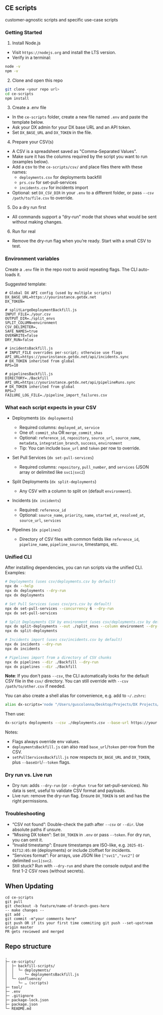 ## CE scripts
customer-agnostic scripts and specific use-case scripts

### Getting Started

1) Install Node.js
- Visit `https://nodejs.org` and install the LTS version.
- Verify in a terminal:
```bash
node -v
npm -v
```

2) Clone and open this repo
```bash
git clone <your repo url>
cd ce-scripts
npm install
```

3) Create a .env file
- In the `ce-scripts` folder, create a new file named `.env` and paste the template below.
- Ask your DX admin for your DX base URL and an API token.
- Set `DX_BASE_URL` and `DX_TOKEN` in the file.

4) Prepare your CSV(s)
- A CSV is a spreadsheet saved as "Comma-Separated Values".
- Make sure it has the columns required by the script you want to run (examples below).
- Add a csv to the  `ce-scripts/csv/`  and place files there with these names:
  - `deployments.csv` for deployments backfill
  - `prs.csv` for set-pull-services
  - `incidents.csv` for incidents import
- Optional: set `DX_CSV_DIR` in your `.env` to a different folder, or pass `--csv /path/to/file.csv` to override.

5) Do a dry run first
- All commands support a “dry-run” mode that shows what would be sent without making changes.

6) Run for real
- Remove the dry-run flag when you’re ready. Start with a small CSV to test.

### Environment variables

Create a `.env` file in the repo root to avoid repeating flags. The CLI auto-loads it.

Suggested template:

```env
# Global DX API config (used by multiple scripts)
DX_BASE_URL=https://yourinstance.getdx.net
DX_TOKEN=

# splitLargeDeploymentBackfill.js
INPUT_FILE=./your.csv
OUTPUT_DIR=./split_envs
SPLIT_COLUMN=environment
CSV_DELIMITER=,
SAFE_NAMES=true
OVERWRITE=false
DRY_RUN=false

# incidentsBackfill.js
# INPUT_FILE overrides per-script; otherwise use flags
API_URL=https://yourinstance.getdx.net/api/incidents.sync
# DX_TOKEN inherited from global
RPS=10

# pipelinesBackfill.js
DIRECTORY=./Backfill
API_URL=https://yourinstance.getdx.net/api/pipelineRuns.sync
# DX_TOKEN inherited from global
RPS=7
FAILURE_LOG_FILE=./pipeline_import_failures.csv
```

### What each script expects in your CSV

- Deployments (`dx deployments`)
  - Required columns: `deployed_at`, `service`
  - One of: `commit_sha` OR `merge_commit_shas`
  - Optional: `reference_id`, `repository`, `source_url`, `source_name`, `metadata`, `integration_branch`, `success`, `environment`
  - Tip: You can include `base_url` and `token` per row to override.

- Set Pull Services (`dx set-pull-services`)
  - Required columns: `repository`, `pull_number`, and `services` (JSON array or delimited like `svc1|svc2`)

- Split Deployments (`dx split-deployments`)
  - Any CSV with a column to split on (default `environment`).

- Incidents (`dx incidents`)
  - Required: `reference_id`
  - Optional: `source_name`, `priority`, `name`, `started_at`, `resolved_at`, `source_url`, `services`

- Pipelines (`dx pipelines`)
  - Directory of CSV files with common fields like `reference_id`, `pipeline_name`, `pipeline_source`, timestamps, etc.

### Unified CLI

After installing dependencies, you can run scripts via the unified CLI. Examples:

```bash
# Deployments (uses csv/deployments.csv by default)
npx dx --help
npx dx deployments --dry-run
npx dx deployments

# Set Pull Services (uses csv/prs.csv by default)
npx dx set-pull-services --concurrency 6 --dry-run
npx dx set-pull-services

# Split Deployments CSV by environment (uses csv/deployments.csv by default)
npx dx split-deployments --out ./split_envs --column environment --dry-run
npx dx split-deployments

# Incidents import (uses csv/incidents.csv by default)
npx dx incidents --dry-run
npx dx incidents

# Pipelines import from a directory of CSV chunks
npx dx pipelines --dir ./Backfill --dry-run
npx dx pipelines --dir ./Backfill
```

**Note**: If you don't pass `--csv`, the CLI automatically looks for the default CSV file in the `csv/` directory. You can still override with `--csv /path/to/other.csv` if needed.

You can also create a shell alias for convenience, e.g. add to `~/.zshrc`:

```bash
alias dx-scripts='node "/Users/guscolonna/Desktop/Projects/DX Projects/ce-scripts/bin/dx.js"'
```

Then use:

```bash
dx-scripts deployments --csv ./deployments.csv --base-url https://your.getdx.net --token $DX_TOKEN
```

Notes:
- Flags always override env values.
- `deploymentsBackfill.js` can also read `base_url`/`token` per-row from the CSV.
- `setPullServicesBackfill.js` now respects `DX_BASE_URL` and `DX_TOKEN`, plus `--baseUrl`/`--token` flags.

### Dry run vs. Live run
- Dry run: adds `--dry-run` (or `--dryRun true` for set-pull-services). No data is sent, useful to validate CSV format and payloads.
- Live run: remove the dry-run flag. Ensure `DX_TOKEN` is set and has the right permissions.

### Troubleshooting
- “CSV not found”: Double-check the path after `--csv` or `--dir`. Use absolute paths if unsure.
- “Missing DX token”: Set `DX_TOKEN` in `.env` or pass `--token`. For dry run, you can omit it.
- “Invalid timestamp”: Ensure timestamps are ISO-like, e.g. `2025-01-01T12:05:00` (deployments) or include `Z`/offset for incidents.
- “Services format”: For arrays, use JSON like `["svc1","svc2"]` or delimited `svc1|svc2`.
- Still stuck? Run with `--dry-run` and share the console output and the first 1-2 CSV rows (without secrets).

## When Updating
```
cd ce-scripts
git pull
git checkout -b feature/name-of-branch-goes-here
-- make changes --
git add .
git commit -m"your comments here"
git push OR if its your first time commiting git push --set-upstream origin master
PR gets reviewed and merged
```

## Repo structure
```
.
├─ ce-scripts/
│  ├─ backfill-scripts/
│  │  └─ deployments/
│  │     └─ deploymentsBackfill.js
│  └─ confluence/
│     └─ … (scripts)
├─ tool/
├─ .env
├─ .gitignore
├─ package-lock.json
├─ package.json
└─ README.md

```
